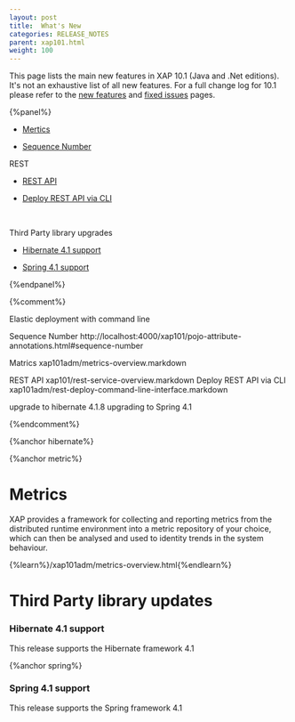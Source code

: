 ```yaml
---
layout: post
title:  What's New
categories: RELEASE_NOTES
parent: xap101.html
weight: 100
---
```


This page lists the main new features in XAP 10.1 (Java and .Net editions). It's not an exhaustive list of all new features. For a full change log for 10.1 please refer to the [new features](./101new-features.html) and [fixed issues](./101fixed-issues.html) pages.


{%panel%}

- [Mertics](#metrics)

- [Sequence Number](#snumber)

REST

- [REST API](#rest1)

- [Deploy REST API via CLI](#rest2)


<br>

Third Party library upgrades

- [Hibernate  4.1 support](#hibernate)

- [Spring  4.1 support](#spring)

{%endpanel%}

{%comment%}

Elastic deployment with command line


Sequence Number   http://localhost:4000/xap101/pojo-attribute-annotations.html#sequence-number



Matrics    xap101adm/metrics-overview.markdown



REST API    xap101/rest-service-overview.markdown
Deploy REST API via CLI xap101adm/rest-deploy-command-line-interface.markdown


upgrade to hibernate 4.1.8
upgrading to Spring 4.1

{%endcomment%}


{%anchor hibernate%}


{%anchor metric%}

# Metrics

XAP provides a framework for collecting and reporting metrics from the distributed runtime environment into a metric repository of your choice, which can then be analysed and used to identity trends in the system behaviour.

{%learn%}/xap101adm/metrics-overview.html{%endlearn%}

# Third Party library updates

### Hibernate 4.1 support

This release supports the Hibernate framework 4.1

{%anchor spring%}

### Spring 4.1 support

This release supports the Spring framework 4.1
